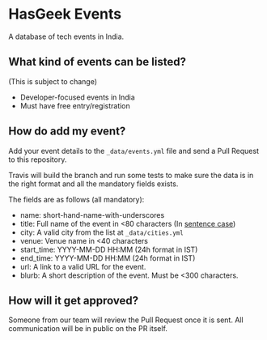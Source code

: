 # HasGeek Events

A database of tech events in India.


## What kind of events can be listed?
(This is subject to change)

* Developer-focused events in India
* Must have free entry/registration


## How do add my event?
Add your event details to the `_data/events.yml` file and send a Pull Request to this repository.

Travis will build the branch and run some tests to make sure the data is in the right format and all the mandatory fields exists.

The fields are as follows (all mandatory):


* name: short-hand-name-with-underscores
* title: Full name of the event in <80 characters (In [sentence case](https://www.thoughtco.com/sentence-case-titles-1691944))
* city:  A valid city from the list at `_data/cities.yml`
* venue: Venue name in <40 characters
* start_time: YYYY-MM-DD HH:MM (24h format in IST)
* end_time: YYYY-MM-DD HH:MM (24h format in IST)
* url: A link to a valid URL for the event.
* blurb: A short description of the event. Must be <300 characters.


## How will it get approved?
Someone from our team will review the Pull Request once it is sent. All communication will be in public on the PR itself.

